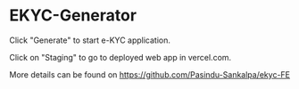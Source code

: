 # EKYC-Generator

Click "Generate" to start e-KYC application.

Click on "Staging" to go to deployed web app in vercel.com.

More details can be found on https://github.com/Pasindu-Sankalpa/ekyc-FE
